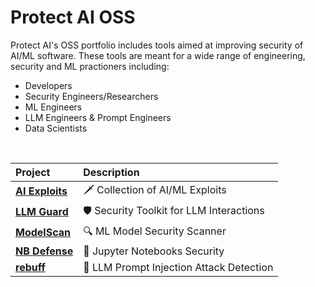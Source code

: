 # Protect AI OSS
Protect AI's OSS portfolio includes tools aimed at improving security of AI/ML software. These tools are meant for a wide range of engineering, security and ML practioners including:
- Developers
- Security Engineers/Researchers
- ML Engineers
- LLM Engineers & Prompt Engineers
- Data Scientists 

<br/>

| Project | Description |
| :--- | :--- |
| [**AI Exploits**](https://github.com/protectai/ai-exploits) | 🗡️ Collection of AI/ML Exploits |
| [**LLM Guard**](https://github.com/laiyer-ai/llm-guard) | 🛡️ Security Toolkit for LLM Interactions |
| [**ModelScan**](https://github.com/protectai/modelscan) | 🔍 ML Model Security Scanner |
| [**NB Defense**](https://nbdefense.ai) | 📓 Jupyter Notebooks Security |
| [**rebuff**](https://github.com/protectai/rebuff) | 💉 LLM Prompt Injection Attack Detection |
